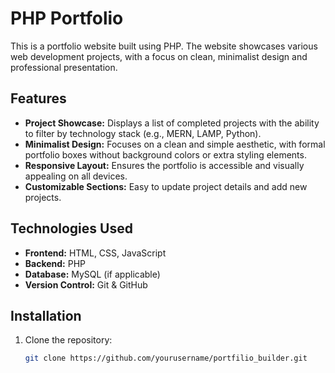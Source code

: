 # PHP Portfolio

This is a portfolio website built using PHP. The website showcases various web development projects, with a focus on clean, minimalist design and professional presentation.

## Features

- **Project Showcase:** Displays a list of completed projects with the ability to filter by technology stack (e.g., MERN, LAMP, Python).
- **Minimalist Design:** Focuses on a clean and simple aesthetic, with formal portfolio boxes without background colors or extra styling elements.
- **Responsive Layout:** Ensures the portfolio is accessible and visually appealing on all devices.
- **Customizable Sections:** Easy to update project details and add new projects.

## Technologies Used

- **Frontend:** HTML, CSS, JavaScript
- **Backend:** PHP
- **Database:** MySQL (if applicable)
- **Version Control:** Git & GitHub

## Installation

1. Clone the repository:
   ```bash
   git clone https://github.com/yourusername/portfilio_builder.git
